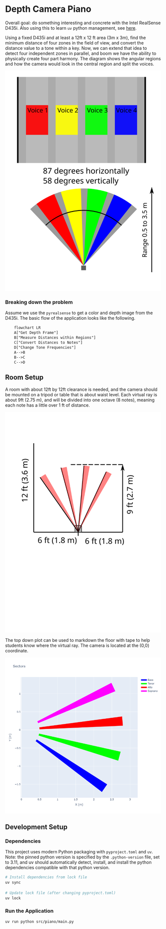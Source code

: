 # Depth Camera Piano

Overall goal: do something interesting and concrete with the Intel RealSense D435i. Also using this to learn `uv` python management, see [here](https://docs.astral.sh/uv/concepts/projects/layout/#the-pyprojecttoml).


Using a fixed D435i and at least a 12ft x 12 ft area (3m x 3m), find the minimum distance of four zones in the field of view, and convert the distance value to a tone within a key. Now, we can extend that idea to detect four independent zones in parallel, and boom we have the ability to physically create four part harmony. The diagram shows the angular regions and how the camera would look in the central region and split the voices.

![diagram of four voices](images/four_voice_sectors.svg "Title")

### Breaking down the problem 

Assume we use the `pyrealsense` to get a color and depth image from the D435i. The basic flow of the application looks like the following.

```mermaid
    flowchart LR
    A["Get Depth Frame"]
    B["Measure Distances within Regions"]
    C["Convert Distances to Notes"]
    D["Change Tone Frequencies"]
    A-->B
    B-->C
    C-->D
```

## Room Setup

A room with about 12ft by 12ft clearance is needed, and the camera should be mounted on a tripod or table that is about waist level. Each virtual ray is about 9ft (2.75 m), and will be divided into one octave (8 notes), meaning each note has a little over 1 ft of distance.

![Top Down View of Camera and Rough Dimensions](images/top_down_view_sectors_footprint.svg)

The top down plot can be used to markdown the floor with tape to help students know where the virtual ray. The camera is located at the (0,0) coordinate.

![Top Down View of Camera](images/top_down_view_sectors.png)


## Development Setup

### Dependencies
This project uses modern Python packaging with `pyproject.toml` and `uv`. Note: the pinned python version is specified by the `.python-version` file, set to 3.11, and uv should automatically detect, install, and install the python dependencies compatible with that python version.

```bash
# Install dependencies from lock file
uv sync

# Update lock file (after changing pyproject.toml)
uv lock
```

### Run the Application

```
uv run python src/piano/main.py
```